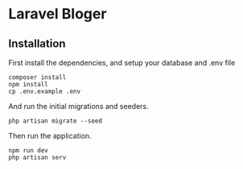 # Laravel Bloger

## Installation

First install the dependencies, and setup your database and .env file

```
composer install
npm install 
cp .env.example .env
```

And run the initial migrations and seeders.

```
php artisan migrate --seed
```

Then run the application.

```
npm run dev
php artisan serv
```
